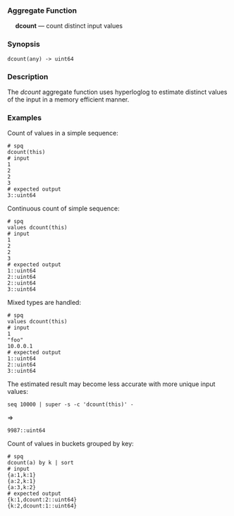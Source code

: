 ### Aggregate Function

&emsp; **dcount** &mdash; count distinct input values

### Synopsis
```
dcount(any) -> uint64
```

### Description

The _dcount_ aggregate function uses hyperloglog to estimate distinct values
of the input in a memory efficient manner.

### Examples

Count of values in a simple sequence:
```mdtest-spq
# spq
dcount(this)
# input
1
2
2
3
# expected output
3::uint64
```

Continuous count of simple sequence:
```mdtest-spq
# spq
values dcount(this)
# input
1
2
2
3
# expected output
1::uint64
2::uint64
2::uint64
3::uint64
```

Mixed types are handled:
```mdtest-spq
# spq
values dcount(this)
# input
1
"foo"
10.0.0.1
# expected output
1::uint64
2::uint64
3::uint64
```

The estimated result may become less accurate with more unique input values:
```mdtest-command
seq 10000 | super -s -c 'dcount(this)' -
```
=>
```mdtest-output
9987::uint64
```

Count of values in buckets grouped by key:
```mdtest-spq
# spq
dcount(a) by k | sort
# input
{a:1,k:1}
{a:2,k:1}
{a:3,k:2}
# expected output
{k:1,dcount:2::uint64}
{k:2,dcount:1::uint64}
```
